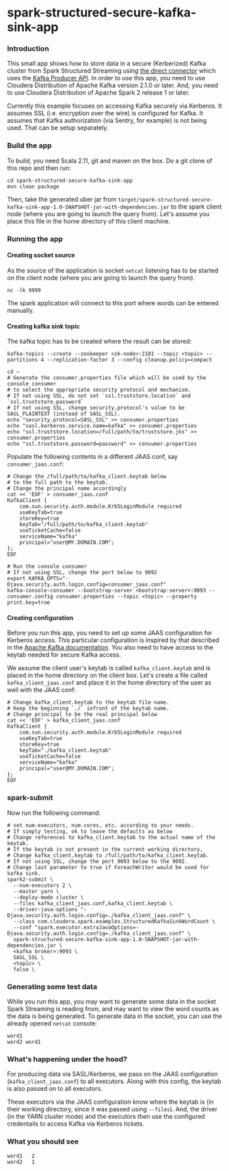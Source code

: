 spark-structured-secure-kafka-sink-app
============

### Introduction
This small app shows how to store data in a secure (Kerberized) Kafka cluster from Spark Structured Streaming using [the direct connector](http://spark.apache.org/docs/latest/structured-streaming-kafka-integration.html) which uses the [Kafka Producer API](https://kafka.apache.org/documentation/#producerconfigs). In order to use this app, you need to use Cloudera Distribution of Apache Kafka version 2.1.0 or later. And, you need to use Cloudera Distribution of Apache Spark 2 release 1 or later.

Currently this example focuses on accessing Kafka securely via Kerberos. It assumes SSL (i.e. encryption over the wire) is configured for Kafka. It assumes that Kafka authorization (via Sentry, for example) is not being used. That can be setup separately.

### Build the app
To build, you need Scala 2.11, git and maven on the box.
Do a git clone of this repo and then run:
```
cd spark-structured-secure-kafka-sink-app
mvn clean package
```
Then, take the generated uber jar from `target/spark-structured-secure-kafka-sink-app-1.0-SNAPSHOT-jar-with-dependencies.jar` to the spark client node (where you are going to launch the query from). Let's assume you place this file in the home directory of this client machine.

### Running the app
#### Creating socket source
As the source of the application is socket `netcat` listening has to be started on the client node (where you are going to launch the query from).
```
nc -lk 9999
```
The spark application will connect to this port where words can be entered manually.

#### Creating kafka sink topic
The kafka topic has to be created where the result can be stored:
```
kafka-topics --create --zookeeper <zk-node>:2181 --topic <topic> --partitions 4 --replication-factor 3 --config cleanup.policy=compact

cd ~
# Generate the consumer.properties file which will be used by the console consumer
# to select the appropriate security protocol and mechanism.
# If not using SSL, do not set `ssl.truststore.location` and `ssl.truststore.password` 
# If not using SSL, change security.protocol's value to be SASL_PLAINTEXT (instead of SASL_SSL).
echo "security.protocol=SASL_SSL" >> consumer.properties
echo "sasl.kerberos.service.name=kafka" >> consumer.properties
echo "ssl.truststore.location=/full/path/to/truststore.jks" >> consumer.properties
echo "ssl.truststore.password=password" >> consumer.properties
```
Populate the following contents in a different JAAS conf, say `consumer_jaas.conf`:
```
# Change the /full/path/to/kafka_client.keytab below
# to the full path to the keytab.
# Change the principal name accordingly
cat << 'EOF' > consumer_jaas.conf
KafkaClient {
    com.sun.security.auth.module.Krb5LoginModule required
    useKeyTab=true
    storeKey=true
    keyTab="/full/path/to/kafka_client.keytab"
    useTicketCache=false
    serviceName="kafka"
    principal="user@MY.DOMAIN.COM";
}; 
EOF
```

```
# Run the console consumer
# If not using SSL, change the port below to 9092
export KAFKA_OPTS="-Djava.security.auth.login.config=consumer_jaas.conf"
kafka-console-consumer --bootstrap-server <bootstrap-server>:9093 --consumer.config consumer.properties --topic <topic> --property print.key=true
```

#### Creating configuration
Before you run this app, you need to set up some JAAS configuration for Kerberos access. This particular configuration is inspired by that described in the [Apache Kafka documentation](https://kafka.apache.org/documentation/#security_kerberos_sasl_clientconfig). You also need to have access to the keytab needed for secure Kafka access.

We assume the client user's keytab is called `kafka_client.keytab` and is placed in the home directory on the client box. Let's create a file called `kafka_client_jaas.conf` and place it in the home directory of the user as well with the JAAS conf:
```
# Change kafka_client.keytab to the keytab file name.
# Keep the beginning `./` infront of the keytab name. 
# Change principal to be the real principal below
cat << 'EOF' > kafka_client_jaas.conf
KafkaClient {
    com.sun.security.auth.module.Krb5LoginModule required
    useKeyTab=true
    storeKey=true
    keyTab="./kafka_client.keytab"
    useTicketCache=false
    serviceName="kafka"
    principal="user@MY.DOMAIN.COM";
};
EOF
```

### spark-submit
Now run the following command:
```
# set num-executors, num-cores, etc. according to your needs.
# If simply testing, ok to leave the defaults as below
# Change references to kafka_client.keytab to the actual name of the keytab.
# If the keytab is not present in the current working directory,
# Change kafka_client.keytab to /full/path/to/kafka_client.keytab.
# If not using SSL, change the port 9093 below to the 9092.
# Change last parameter to true if ForeachWriter would be used for kafka sink.
spark2-submit \
  --num-executors 2 \
  --master yarn \
  --deploy-mode cluster \
  --files kafka_client_jaas.conf,kafka_client.keytab \
  --driver-java-options "-Djava.security.auth.login.config=./kafka_client_jaas.conf" \
  --class com.cloudera.spark.examples.StructuredKafkaSinkWordCount \
  --conf "spark.executor.extraJavaOptions=-Djava.security.auth.login.config=./kafka_client_jaas.conf" \
  spark-structured-secure-kafka-sink-app-1.0-SNAPSHOT-jar-with-dependencies.jar \
  <kafka broker>:9093 \
  SASL_SSL \
  <topic> \
  false \
```

### Generating some test data
While you run this app, you may want to generate some data in the socket Spark Streaming is reading from, and may want to view the word counts as the data is being generated. To generate data in the socket, you can use the already opened `netcat` console:
```
word1
word2 word1
```

### What's happening under the hood?
For producing data via SASL/Kerberos, we pass on the JAAS configuration (`kafka_client_jaas.conf`) to all executors. Along with this config, the keytab is also passed on to all executors.

These executors via the JAAS configuration know where the keytab is (in their working directory, since it was passed using `--files`). And, the driver (in the YARN cluster mode) and the executors then use the configured credentails to access Kafka via Kerberos tickets.

### What you should see
```
word1	2
word2	1
```

